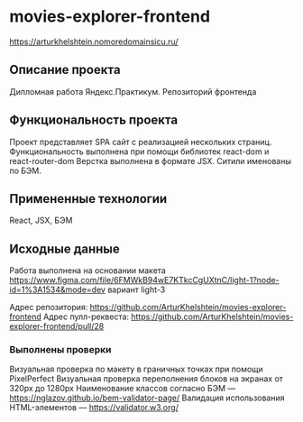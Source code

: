 # movies-explorer-frontend
https://arturkhelshtein.nomoredomainsicu.ru/

## Описание проекта
Дипломная работа Яндекс.Практикум. Репозиторий фронтенда

## Функциональность проекта
Проект представляет SPA сайт с реализацией нескольких страниц. 
Функциональность выполнена при помощи библиотек react-dom и react-router-dom
Верстка выполнена в формате JSX. 
Ситили именованы по БЭМ.

## Примененные технологии
React, JSX, БЭМ

## Исходные данные
Работа выполнена на основании макета https://www.figma.com/file/6FMWkB94wE7KTkcCgUXtnC/light-1?node-id=1%3A1534&mode=dev вариант light-3

Адрес репозитория: https://github.com/ArturKhelshtein/movies-explorer-frontend
Адрес пулл-реквеста: https://github.com/ArturKhelshtein/movies-explorer-frontend/pull/28 


### Выполнены проверки
Визуальная проверка по макету в граничных точках при помощи PixelPerfect
Визуальная проверка переполнения блоков на экранах от 320px до 1280px 
Наименование классов согласно БЭМ — https://nglazov.github.io/bem-validator-page/
Валидация использования HTML-элементов — https://validator.w3.org/
